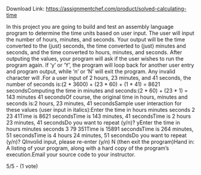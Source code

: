 Download Link: https://assignmentchef.com/product/solved-calculating-time
<br>
<p class="ui header product-top-header" title="Calculating time Solution">In this project you are going to build and test an assembly language program to determine the time units based on user input. The user will input the number of hours, minutes, and seconds. Your output will be the time converted to the (just) seconds, the time converted to (just) minutes and seconds, and the time converted to hours, minutes, and seconds. After outputing the values, your program will ask if the user wishes to run the program again. If ‘y’ or ‘Y’, the program will loop back for another user entry and program output, while ‘n’ or ‘N’ will exit the program. Any invalid character will .For a user input of 2 hours, 23 minutes, and 41 seconds, the number of seconds is:(2 * 3600) + (23 * 60) + (1 * 41) = 8621 secondsComputing the time in minutes and seconds:(2 * 60) + (23 * 1) = 143 minutes 41 secondsOf course, the original time in hours, minutes and seconds is:2 hours, 23 minutes, 41 secondsSample user interaction for these values (user input in italics):Enter the time in hours minutes seconds 2 23 41Time is 8621 secondsTime is 143 minutes, 41 secondsTime is 2 hours 23 minutes, 41 secondsDo you want to repeat (y/n)? yEnter the time in hours minutes seconds 3 79 351Time is 15891 secondsTime is 264 minutes, 51 secondsTime is 4 hours 24 minutes, 51 secondsDo you want to repeat (y/n)? QInvolid input, please re-enter (y/n) N (then exit the program)Hand in: A listing of your program, along with a hard copy of the program’s execution.Email your source code to your instructor.

5/5 - (1 vote)